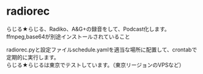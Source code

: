 # radiorec

らじる★らじる、Radiko、A&G+の録音をして、Podcast化します。  
ffmpeg,base64が別途インストールされていること  

radiorec.pyと設定ファイルschedule.yamlを適当な場所に配置して、crontabで定期的に実行します。  
らじる★らじるは東京でテストしています。（東京リージョンのVPSなど）
